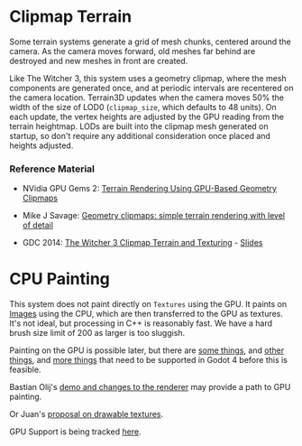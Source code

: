 # Clipmap Terrain
Some terrain systems generate a grid of mesh chunks, centered around the camera. As the camera moves forward, old meshes far behind are destroyed and new meshes in front are created.

Like The Witcher 3, this system uses a geometry clipmap, where the mesh components are generated once, and at periodic intervals are recentered on the camera location. Terrain3D updates when the camera moves 50% the width of the size of LOD0 (`clipmap_size`, which defaults to 48 units). On each update, the vertex heights are adjusted by the GPU reading from the terrain heightmap. LODs are built into the clipmap mesh generated on startup, so don't require any additional consideration once placed and heights adjusted.

### Reference Material
* NVidia GPU Gems 2: [Terrain Rendering Using GPU-Based Geometry Clipmaps](https://developer.nvidia.com/gpugems/gpugems2/part-i-geometric-complexity/chapter-2-terrain-rendering-using-gpu-based-geometry)

* Mike J Savage: [Geometry clipmaps: simple terrain rendering with level of detail](https://mikejsavage.co.uk/blog/geometry-clipmaps.html)

* GDC 2014: [The Witcher 3 Clipmap Terrain and Texturing](https://archive.org/details/GDC2014Gollent) - [Slides](https://ubm-twvideo01.s3.amazonaws.com/o1/vault/GDC2014/Presentations/Gollent_Marcin_Landscape_Creation_and.pdf)

# CPU Painting

This system does not paint directly on `Textures` using the GPU. It paints on [Images](https://docs.godotengine.org/en/stable/classes/class_image.html) using the CPU, which are then transferred to the GPU as textures. It's not ideal, but processing in C++ is reasonably fast. We have a hard brush size limit of 200 as larger is too sluggish.

Painting on the GPU is possible later, but there are [some things](https://github.com/godotengine/godot/pull/80164), and [other things](https://github.com/godotengine/godot/issues/54122), and [more things](https://github.com/godotengine/godot-proposals/issues/6989) that need to be supported in Godot 4 before this is feasible.

Bastian Olij's [demo and changes to the renderer](https://github.com/godotengine/godot-demo-projects/pull/938) may provide a path to GPU painting. 


Or Juan's [proposal on drawable textures](https://github.com/godotengine/godot-proposals/issues/7379). 

GPU Support is being tracked [here](https://github.com/outobugi/Terrain3D/issues/174).
